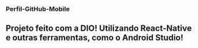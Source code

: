 ### Perfil-GitHub-Mobile

## Projeto feito com a DIO! Utilizando React-Native e outras ferramentas, como o Android Studio!
